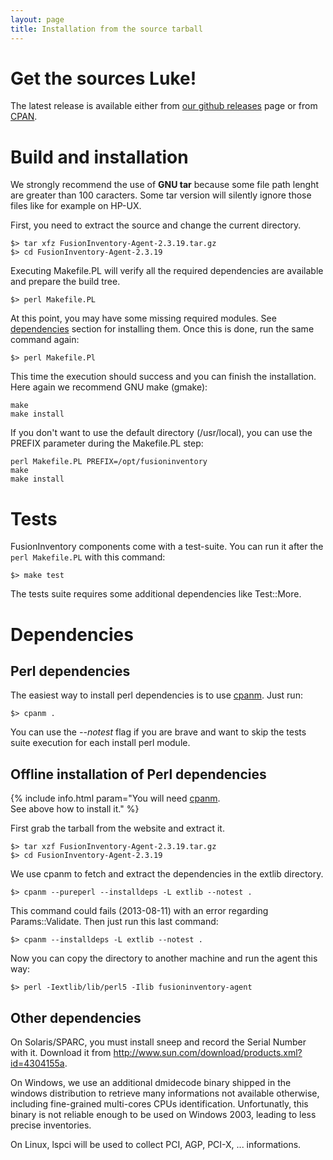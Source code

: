 ```yaml
---
layout: page
title: Installation from the source tarball
---
```


# Get the sources Luke!

The latest release is available either from
[our github releases](https://github.com/fusioninventory/fusioninventory-agent/releases) page or from [CPAN](https://metacpan.org/release/FusionInventory-Agent).

# Build and installation

We strongly recommend the use of __GNU tar__ because some file path lenght are
greater than 100 caracters. Some tar version will silently ignore those files
like for example on HP-UX.

First, you need to extract the source and change the current directory.

    $> tar xfz FusionInventory-Agent-2.3.19.tar.gz
    $> cd FusionInventory-Agent-2.3.19

Executing Makefile.PL will verify all the required dependencies are available
and prepare the build tree.

    $> perl Makefile.PL

At this point, you may have some missing required modules. See [dependencies](#dependencies)
section for installing them. Once this is done, run the same command again:

    $> perl Makefile.Pl

This time the execution should success and you can finish the installation.
Here again we recommend GNU make (gmake):

    make
    make install

If you don't want to use the default directory (/usr/local), you can use the
PREFIX parameter during the Makefile.PL step:

    perl Makefile.PL PREFIX=/opt/fusioninventory
    make
    make install

# Tests

FusionInventory components come with a test-suite. You can run it after the `perl Makefile.PL` with this command:

    $> make test

The tests suite requires some additional dependencies like Test::More.

# Dependencies

## Perl dependencies

The easiest way to install perl dependencies is to use [cpanm](http://cpanmin.us). Just run:

    $> cpanm .

You can use the _--notest_ flag if you are brave and want to skip the tests suite
execution for each install perl module.

## Offline installation of Perl dependencies

{% include info.html param="You will need <a href='http://cpanmin.us'>cpanm</a>.<br/>See above how to install it." %}

First grab the tarball from the website and extract it.

    $> tar xzf FusionInventory-Agent-2.3.19.tar.gz
    $> cd FusionInventory-Agent-2.3.19

We use cpanm to fetch and extract the dependencies in the extlib directory.

    $> cpanm --pureperl --installdeps -L extlib --notest .

This command could fails (2013-08-11) with an error regarding Params::Validate. Then just run
this last command:

    $> cpanm --installdeps -L extlib --notest .

Now you can copy the directory to another machine and run the agent this way:

    $> perl -Iextlib/lib/perl5 -Ilib fusioninventory-agent

## Other dependencies

On Solaris/SPARC, you must install sneep and record the Serial Number with it.
Download it from <http://www.sun.com/download/products.xml?id=4304155a>.

On Windows, we use an additional dmidecode binary shipped in the windows
distribution to retrieve many informations not available otherwise, including
fine-grained multi-cores CPUs identification. Unfortunatly, this binary is not
reliable enough to be used on Windows 2003, leading to less precise
inventories.

On Linux, lspci will be used to collect PCI, AGP, PCI-X, ... informations.
